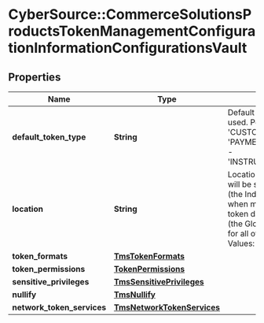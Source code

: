 # CyberSource::CommerceSolutionsProductsTokenManagementConfigurationInformationConfigurationsVault

## Properties
Name | Type | Description | Notes
------------ | ------------- | ------------- | -------------
**default_token_type** | **String** | Default token type to be used. Possible Values:   - &#39;CUSTOMER&#39;  - &#39;PAYMENT_INSTRUMENT&#39;  - &#39;INSTRUMENT_IDENTIFIER&#39;  | [optional] 
**location** | **String** | Location where the vault will be stored.  Use &#39;IDC&#39; (the Indian Data Centre) when merchant is storing token data in India  or &#39;GDC&#39; (the Global Data Centre) for all other cases.  Possible Values:    - &#39;IDC&#39;   - &#39;GDC&#39;  | [optional] 
**token_formats** | [**TmsTokenFormats**](TmsTokenFormats.md) |  | [optional] 
**token_permissions** | [**TokenPermissions**](TokenPermissions.md) |  | [optional] 
**sensitive_privileges** | [**TmsSensitivePrivileges**](TmsSensitivePrivileges.md) |  | [optional] 
**nullify** | [**TmsNullify**](TmsNullify.md) |  | [optional] 
**network_token_services** | [**TmsNetworkTokenServices**](TmsNetworkTokenServices.md) |  | [optional] 


